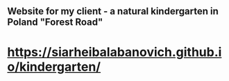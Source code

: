 ## Website for my client - a natural kindergarten in Poland "Forest Road"
# https://siarheibalabanovich.github.io/kindergarten/

